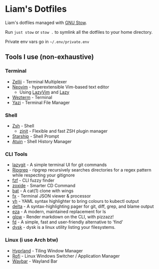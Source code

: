 # Liam's Dotfiles

Liam's dotfiles managed with [GNU Stow](https://www.gnu.org/software/stow/).

Run `just stow` or `stow .` to symlink all the dotfiles to your home directory.

Private env vars go in `~/.env/private.env`

## Tools I use (non-exhaustive)

### Terminal

- [Zellij](https://zellij.dev/) - Terminal Multiplexer
- [Neovim](https://neovim.io/) - hyperextensible Vim-based text editor
  - Using [LazyVim](https://www.lazyvim.org/) and [Lazy](https://github.com/folke/lazy.nvim)
- [Wezterm](https://wezfurlong.org/wezterm/index.html) - Terminal
- [Yazi](https://yazi-rs.github.io/) - Terminal File Manager

### Shell

- [Zsh](https://www.zsh.org/) - Shell
  - [zinit](https://github.com/zdharma-continuum/zinit) - Flexible and fast ZSH plugin manager
- [Starship](https://starship.rs/) - Shell Prompt
- [Atuin](https://atuin.sh/) - Shell History Manager

### CLI Tools

- [lazygit](https://github.com/BurntSushi/ripgrep) - A simple terminal UI for git commands
- [Ripgrep](https://github.com/BurntSushi/ripgrep) - ripgrep recursively searches directories for a regex pattern while respecting your gitignore
- [fzf](https://github.com/junegunn/fzf) - CLI fuzzy finder
- [zoxide](https://github.com/ajeetdsouza/zoxide) - Smarter CD Command
- [bat](https://github.com/sharkdp/bat) - A cat(1) clone with wings
- [fx](https://github.com/antonmedv/fx) - Terminal JSON viewer & processor
- [yh](https://github.com/andreazorzetto/yh) - YAML syntax highlighter to bring colours to kubectl output
- [delta](https://github.com/dandavison/delta) - A syntax-highlighting pager for git, diff, grep, and blame output
- [eza](https://eza.rocks/) - A modern, maintained replacement for ls
- [glow](https://github.com/charmbracelet/glow) - Render markdown on the CLI, with pizzazz!
- [fd](https://github.com/sharkdp/fd) - A simple, fast and user-friendly alternative to 'find'
- [dysk](https://dystroy.org/dysk/) - dysk is a linux utility listing your filesystems.

### Linux (i use Arch btw)

- [Hyprland](https://hyprland.org/) - Tiling Window Manager
- [Rofi](https://github.com/davatorium/rofi) - Linux Windows Switcher / Application Manager
- [Waybar](https://github.com/Alexays/Waybar) - Wayland Bar
